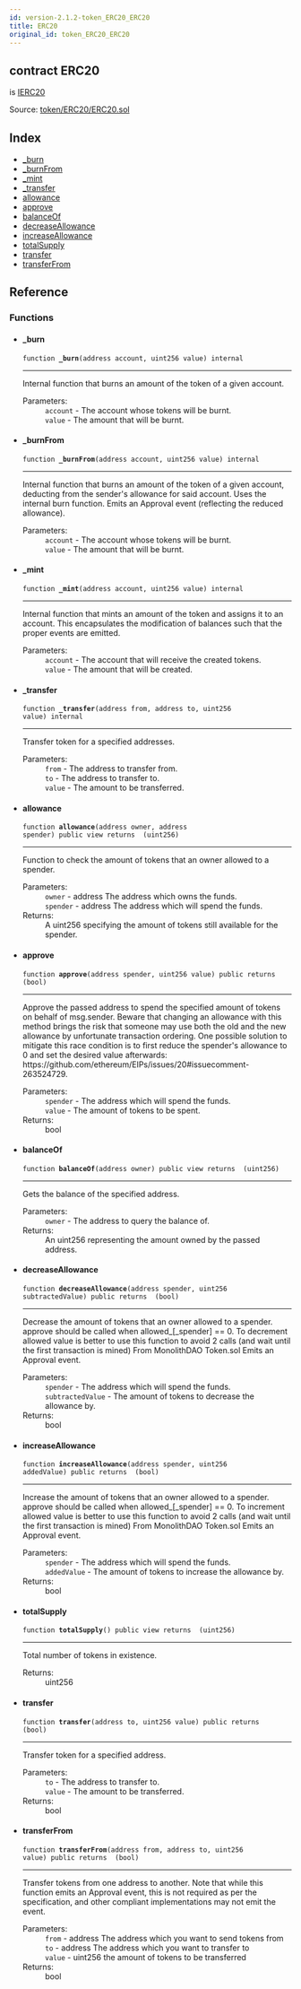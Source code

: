 ```yaml
---
id: version-2.1.2-token_ERC20_ERC20
title: ERC20
original_id: token_ERC20_ERC20
---
```


<div class="contract-doc"><div class="contract"><h2 class="contract-header"><span class="contract-kind">contract</span> ERC20</h2><p class="base-contracts"><span>is</span> <a href="token_ERC20_IERC20.html">IERC20</a></p><div class="source">Source: <a href="https://github.com/OpenZeppelin/zeppelin-solidity/blob/v2.1.2/contracts/token/ERC20/ERC20.sol" target="_blank">token/ERC20/ERC20.sol</a></div></div><div class="index"><h2>Index</h2><ul><li><a href="token_ERC20_ERC20.html#_burn">_burn</a></li><li><a href="token_ERC20_ERC20.html#_burnFrom">_burnFrom</a></li><li><a href="token_ERC20_ERC20.html#_mint">_mint</a></li><li><a href="token_ERC20_ERC20.html#_transfer">_transfer</a></li><li><a href="token_ERC20_ERC20.html#allowance">allowance</a></li><li><a href="token_ERC20_ERC20.html#approve">approve</a></li><li><a href="token_ERC20_ERC20.html#balanceOf">balanceOf</a></li><li><a href="token_ERC20_ERC20.html#decreaseAllowance">decreaseAllowance</a></li><li><a href="token_ERC20_ERC20.html#increaseAllowance">increaseAllowance</a></li><li><a href="token_ERC20_ERC20.html#totalSupply">totalSupply</a></li><li><a href="token_ERC20_ERC20.html#transfer">transfer</a></li><li><a href="token_ERC20_ERC20.html#transferFrom">transferFrom</a></li></ul></div><div class="reference"><h2>Reference</h2><div class="functions"><h3>Functions</h3><ul><li><div class="item function"><span id="_burn" class="anchor-marker"></span><h4 class="name">_burn</h4><div class="body"><code class="signature">function <strong>_burn</strong><span>(address account, uint256 value) </span><span>internal </span></code><hr/><div class="description"><p>Internal function that burns an amount of the token of a given account.</p></div><dl><dt><span class="label-parameters">Parameters:</span></dt><dd><div><code>account</code> - The account whose tokens will be burnt.</div><div><code>value</code> - The amount that will be burnt.</div></dd></dl></div></div></li><li><div class="item function"><span id="_burnFrom" class="anchor-marker"></span><h4 class="name">_burnFrom</h4><div class="body"><code class="signature">function <strong>_burnFrom</strong><span>(address account, uint256 value) </span><span>internal </span></code><hr/><div class="description"><p>Internal function that burns an amount of the token of a given account, deducting from the sender&#x27;s allowance for said account. Uses the internal burn function. Emits an Approval event (reflecting the reduced allowance).</p></div><dl><dt><span class="label-parameters">Parameters:</span></dt><dd><div><code>account</code> - The account whose tokens will be burnt.</div><div><code>value</code> - The amount that will be burnt.</div></dd></dl></div></div></li><li><div class="item function"><span id="_mint" class="anchor-marker"></span><h4 class="name">_mint</h4><div class="body"><code class="signature">function <strong>_mint</strong><span>(address account, uint256 value) </span><span>internal </span></code><hr/><div class="description"><p>Internal function that mints an amount of the token and assigns it to an account. This encapsulates the modification of balances such that the proper events are emitted.</p></div><dl><dt><span class="label-parameters">Parameters:</span></dt><dd><div><code>account</code> - The account that will receive the created tokens.</div><div><code>value</code> - The amount that will be created.</div></dd></dl></div></div></li><li><div class="item function"><span id="_transfer" class="anchor-marker"></span><h4 class="name">_transfer</h4><div class="body"><code class="signature">function <strong>_transfer</strong><span>(address from, address to, uint256 value) </span><span>internal </span></code><hr/><div class="description"><p>Transfer token for a specified addresses.</p></div><dl><dt><span class="label-parameters">Parameters:</span></dt><dd><div><code>from</code> - The address to transfer from.</div><div><code>to</code> - The address to transfer to.</div><div><code>value</code> - The amount to be transferred.</div></dd></dl></div></div></li><li><div class="item function"><span id="allowance" class="anchor-marker"></span><h4 class="name">allowance</h4><div class="body"><code class="signature">function <strong>allowance</strong><span>(address owner, address spender) </span><span>public </span><span>view </span><span>returns  (uint256) </span></code><hr/><div class="description"><p>Function to check the amount of tokens that an owner allowed to a spender.</p></div><dl><dt><span class="label-parameters">Parameters:</span></dt><dd><div><code>owner</code> - address The address which owns the funds.</div><div><code>spender</code> - address The address which will spend the funds.</div></dd><dt><span class="label-return">Returns:</span></dt><dd>A uint256 specifying the amount of tokens still available for the spender.</dd></dl></div></div></li><li><div class="item function"><span id="approve" class="anchor-marker"></span><h4 class="name">approve</h4><div class="body"><code class="signature">function <strong>approve</strong><span>(address spender, uint256 value) </span><span>public </span><span>returns  (bool) </span></code><hr/><div class="description"><p>Approve the passed address to spend the specified amount of tokens on behalf of msg.sender. Beware that changing an allowance with this method brings the risk that someone may use both the old and the new allowance by unfortunate transaction ordering. One possible solution to mitigate this race condition is to first reduce the spender&#x27;s allowance to 0 and set the desired value afterwards: https://github.com/ethereum/EIPs/issues/20#issuecomment-263524729.</p></div><dl><dt><span class="label-parameters">Parameters:</span></dt><dd><div><code>spender</code> - The address which will spend the funds.</div><div><code>value</code> - The amount of tokens to be spent.</div></dd><dt><span class="label-return">Returns:</span></dt><dd>bool</dd></dl></div></div></li><li><div class="item function"><span id="balanceOf" class="anchor-marker"></span><h4 class="name">balanceOf</h4><div class="body"><code class="signature">function <strong>balanceOf</strong><span>(address owner) </span><span>public </span><span>view </span><span>returns  (uint256) </span></code><hr/><div class="description"><p>Gets the balance of the specified address.</p></div><dl><dt><span class="label-parameters">Parameters:</span></dt><dd><div><code>owner</code> - The address to query the balance of.</div></dd><dt><span class="label-return">Returns:</span></dt><dd>An uint256 representing the amount owned by the passed address.</dd></dl></div></div></li><li><div class="item function"><span id="decreaseAllowance" class="anchor-marker"></span><h4 class="name">decreaseAllowance</h4><div class="body"><code class="signature">function <strong>decreaseAllowance</strong><span>(address spender, uint256 subtractedValue) </span><span>public </span><span>returns  (bool) </span></code><hr/><div class="description"><p>Decrease the amount of tokens that an owner allowed to a spender. approve should be called when allowed_[_spender] == 0. To decrement allowed value is better to use this function to avoid 2 calls (and wait until the first transaction is mined) From MonolithDAO Token.sol Emits an Approval event.</p></div><dl><dt><span class="label-parameters">Parameters:</span></dt><dd><div><code>spender</code> - The address which will spend the funds.</div><div><code>subtractedValue</code> - The amount of tokens to decrease the allowance by.</div></dd><dt><span class="label-return">Returns:</span></dt><dd>bool</dd></dl></div></div></li><li><div class="item function"><span id="increaseAllowance" class="anchor-marker"></span><h4 class="name">increaseAllowance</h4><div class="body"><code class="signature">function <strong>increaseAllowance</strong><span>(address spender, uint256 addedValue) </span><span>public </span><span>returns  (bool) </span></code><hr/><div class="description"><p>Increase the amount of tokens that an owner allowed to a spender. approve should be called when allowed_[_spender] == 0. To increment allowed value is better to use this function to avoid 2 calls (and wait until the first transaction is mined) From MonolithDAO Token.sol Emits an Approval event.</p></div><dl><dt><span class="label-parameters">Parameters:</span></dt><dd><div><code>spender</code> - The address which will spend the funds.</div><div><code>addedValue</code> - The amount of tokens to increase the allowance by.</div></dd><dt><span class="label-return">Returns:</span></dt><dd>bool</dd></dl></div></div></li><li><div class="item function"><span id="totalSupply" class="anchor-marker"></span><h4 class="name">totalSupply</h4><div class="body"><code class="signature">function <strong>totalSupply</strong><span>() </span><span>public </span><span>view </span><span>returns  (uint256) </span></code><hr/><div class="description"><p>Total number of tokens in existence.</p></div><dl><dt><span class="label-return">Returns:</span></dt><dd>uint256</dd></dl></div></div></li><li><div class="item function"><span id="transfer" class="anchor-marker"></span><h4 class="name">transfer</h4><div class="body"><code class="signature">function <strong>transfer</strong><span>(address to, uint256 value) </span><span>public </span><span>returns  (bool) </span></code><hr/><div class="description"><p>Transfer token for a specified address.</p></div><dl><dt><span class="label-parameters">Parameters:</span></dt><dd><div><code>to</code> - The address to transfer to.</div><div><code>value</code> - The amount to be transferred.</div></dd><dt><span class="label-return">Returns:</span></dt><dd>bool</dd></dl></div></div></li><li><div class="item function"><span id="transferFrom" class="anchor-marker"></span><h4 class="name">transferFrom</h4><div class="body"><code class="signature">function <strong>transferFrom</strong><span>(address from, address to, uint256 value) </span><span>public </span><span>returns  (bool) </span></code><hr/><div class="description"><p>Transfer tokens from one address to another. Note that while this function emits an Approval event, this is not required as per the specification, and other compliant implementations may not emit the event.</p></div><dl><dt><span class="label-parameters">Parameters:</span></dt><dd><div><code>from</code> - address The address which you want to send tokens from</div><div><code>to</code> - address The address which you want to transfer to</div><div><code>value</code> - uint256 the amount of tokens to be transferred</div></dd><dt><span class="label-return">Returns:</span></dt><dd>bool</dd></dl></div></div></li></ul></div></div></div>

